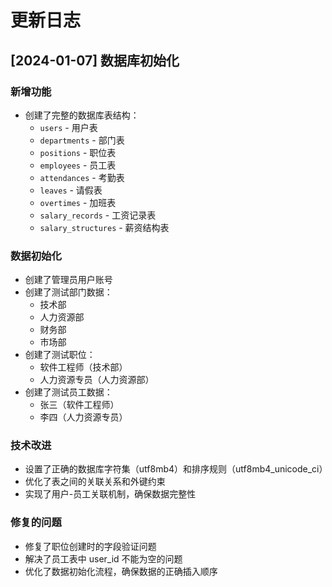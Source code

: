 # 更新日志

## [2024-01-07] 数据库初始化

### 新增功能
- 创建了完整的数据库表结构：
  - `users` - 用户表
  - `departments` - 部门表
  - `positions` - 职位表
  - `employees` - 员工表
  - `attendances` - 考勤表
  - `leaves` - 请假表
  - `overtimes` - 加班表
  - `salary_records` - 工资记录表
  - `salary_structures` - 薪资结构表

### 数据初始化
- 创建了管理员用户账号
- 创建了测试部门数据：
  - 技术部
  - 人力资源部
  - 财务部
  - 市场部
- 创建了测试职位：
  - 软件工程师（技术部）
  - 人力资源专员（人力资源部）
- 创建了测试员工数据：
  - 张三（软件工程师）
  - 李四（人力资源专员）

### 技术改进
- 设置了正确的数据库字符集（utf8mb4）和排序规则（utf8mb4_unicode_ci）
- 优化了表之间的关联关系和外键约束
- 实现了用户-员工关联机制，确保数据完整性

### 修复的问题
- 修复了职位创建时的字段验证问题
- 解决了员工表中 user_id 不能为空的问题
- 优化了数据初始化流程，确保数据的正确插入顺序
